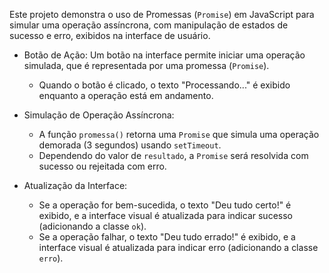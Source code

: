 Este projeto demonstra o uso de Promessas (`Promise`) em JavaScript para simular uma operação assíncrona, com manipulação de estados de sucesso e erro, exibidos na interface de usuário.

- Botão de Ação: Um botão na interface permite iniciar uma operação simulada, que é representada por uma promessa (`Promise`).
  - Quando o botão é clicado, o texto "Processando..." é exibido enquanto a operação está em andamento.

- Simulação de Operação Assíncrona:
  - A função `promessa()` retorna uma `Promise` que simula uma operação demorada (3 segundos) usando `setTimeout`.
  - Dependendo do valor de `resultado`, a `Promise` será resolvida com sucesso ou rejeitada com erro.

- Atualização da Interface:
  - Se a operação for bem-sucedida, o texto "Deu tudo certo!" é exibido, e a interface visual é atualizada para indicar sucesso (adicionando a classe `ok`).
  - Se a operação falhar, o texto "Deu tudo errado!" é exibido, e a interface visual é atualizada para indicar erro (adicionando a classe `erro`).
